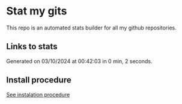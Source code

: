 # Stat my gits

This repo is an automated stats builder for all my github repositories.

## Links to stats


Generated on 03/10/2024 at 00:42:03 in 0 min, 2 seconds.

## Install procedure

[See instalation procedure](./src/install.md)
